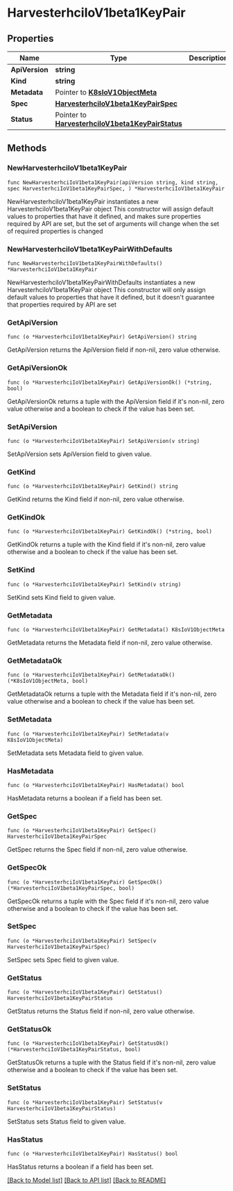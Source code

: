 # HarvesterhciIoV1beta1KeyPair

## Properties

Name | Type | Description | Notes
------------ | ------------- | ------------- | -------------
**ApiVersion** | **string** |  | 
**Kind** | **string** |  | 
**Metadata** | Pointer to [**K8sIoV1ObjectMeta**](K8sIoV1ObjectMeta.md) |  | [optional] 
**Spec** | [**HarvesterhciIoV1beta1KeyPairSpec**](HarvesterhciIoV1beta1KeyPairSpec.md) |  | 
**Status** | Pointer to [**HarvesterhciIoV1beta1KeyPairStatus**](HarvesterhciIoV1beta1KeyPairStatus.md) |  | [optional] 

## Methods

### NewHarvesterhciIoV1beta1KeyPair

`func NewHarvesterhciIoV1beta1KeyPair(apiVersion string, kind string, spec HarvesterhciIoV1beta1KeyPairSpec, ) *HarvesterhciIoV1beta1KeyPair`

NewHarvesterhciIoV1beta1KeyPair instantiates a new HarvesterhciIoV1beta1KeyPair object
This constructor will assign default values to properties that have it defined,
and makes sure properties required by API are set, but the set of arguments
will change when the set of required properties is changed

### NewHarvesterhciIoV1beta1KeyPairWithDefaults

`func NewHarvesterhciIoV1beta1KeyPairWithDefaults() *HarvesterhciIoV1beta1KeyPair`

NewHarvesterhciIoV1beta1KeyPairWithDefaults instantiates a new HarvesterhciIoV1beta1KeyPair object
This constructor will only assign default values to properties that have it defined,
but it doesn't guarantee that properties required by API are set

### GetApiVersion

`func (o *HarvesterhciIoV1beta1KeyPair) GetApiVersion() string`

GetApiVersion returns the ApiVersion field if non-nil, zero value otherwise.

### GetApiVersionOk

`func (o *HarvesterhciIoV1beta1KeyPair) GetApiVersionOk() (*string, bool)`

GetApiVersionOk returns a tuple with the ApiVersion field if it's non-nil, zero value otherwise
and a boolean to check if the value has been set.

### SetApiVersion

`func (o *HarvesterhciIoV1beta1KeyPair) SetApiVersion(v string)`

SetApiVersion sets ApiVersion field to given value.


### GetKind

`func (o *HarvesterhciIoV1beta1KeyPair) GetKind() string`

GetKind returns the Kind field if non-nil, zero value otherwise.

### GetKindOk

`func (o *HarvesterhciIoV1beta1KeyPair) GetKindOk() (*string, bool)`

GetKindOk returns a tuple with the Kind field if it's non-nil, zero value otherwise
and a boolean to check if the value has been set.

### SetKind

`func (o *HarvesterhciIoV1beta1KeyPair) SetKind(v string)`

SetKind sets Kind field to given value.


### GetMetadata

`func (o *HarvesterhciIoV1beta1KeyPair) GetMetadata() K8sIoV1ObjectMeta`

GetMetadata returns the Metadata field if non-nil, zero value otherwise.

### GetMetadataOk

`func (o *HarvesterhciIoV1beta1KeyPair) GetMetadataOk() (*K8sIoV1ObjectMeta, bool)`

GetMetadataOk returns a tuple with the Metadata field if it's non-nil, zero value otherwise
and a boolean to check if the value has been set.

### SetMetadata

`func (o *HarvesterhciIoV1beta1KeyPair) SetMetadata(v K8sIoV1ObjectMeta)`

SetMetadata sets Metadata field to given value.

### HasMetadata

`func (o *HarvesterhciIoV1beta1KeyPair) HasMetadata() bool`

HasMetadata returns a boolean if a field has been set.

### GetSpec

`func (o *HarvesterhciIoV1beta1KeyPair) GetSpec() HarvesterhciIoV1beta1KeyPairSpec`

GetSpec returns the Spec field if non-nil, zero value otherwise.

### GetSpecOk

`func (o *HarvesterhciIoV1beta1KeyPair) GetSpecOk() (*HarvesterhciIoV1beta1KeyPairSpec, bool)`

GetSpecOk returns a tuple with the Spec field if it's non-nil, zero value otherwise
and a boolean to check if the value has been set.

### SetSpec

`func (o *HarvesterhciIoV1beta1KeyPair) SetSpec(v HarvesterhciIoV1beta1KeyPairSpec)`

SetSpec sets Spec field to given value.


### GetStatus

`func (o *HarvesterhciIoV1beta1KeyPair) GetStatus() HarvesterhciIoV1beta1KeyPairStatus`

GetStatus returns the Status field if non-nil, zero value otherwise.

### GetStatusOk

`func (o *HarvesterhciIoV1beta1KeyPair) GetStatusOk() (*HarvesterhciIoV1beta1KeyPairStatus, bool)`

GetStatusOk returns a tuple with the Status field if it's non-nil, zero value otherwise
and a boolean to check if the value has been set.

### SetStatus

`func (o *HarvesterhciIoV1beta1KeyPair) SetStatus(v HarvesterhciIoV1beta1KeyPairStatus)`

SetStatus sets Status field to given value.

### HasStatus

`func (o *HarvesterhciIoV1beta1KeyPair) HasStatus() bool`

HasStatus returns a boolean if a field has been set.


[[Back to Model list]](../README.md#documentation-for-models) [[Back to API list]](../README.md#documentation-for-api-endpoints) [[Back to README]](../README.md)


